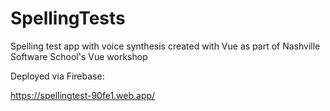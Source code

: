 # SpellingTests

Spelling test app with voice synthesis created with Vue as part of Nashville Software School's Vue workshop



Deployed via Firebase:

https://spellingtest-90fe1.web.app/

